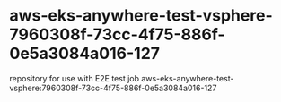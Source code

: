 # aws-eks-anywhere-test-vsphere-7960308f-73cc-4f75-886f-0e5a3084a016-127
repository for use with E2E test job aws-eks-anywhere-test-vsphere:7960308f-73cc-4f75-886f-0e5a3084a016-127
